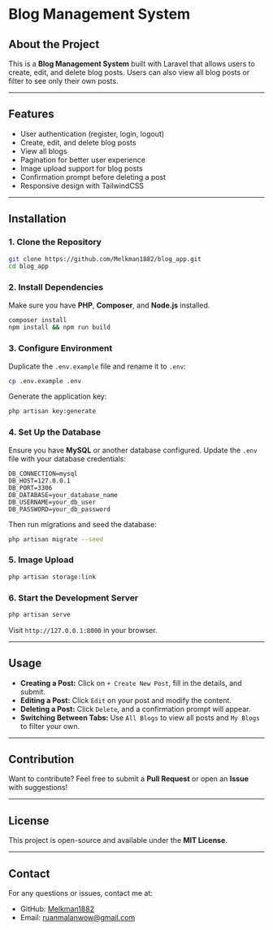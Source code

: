 # Blog Management System

##  About the Project
This is a **Blog Management System** built with Laravel that allows users to create, edit, and delete blog posts. Users can also view all blog posts or filter to see only their own posts.

---

##  Features
- User authentication (register, login, logout)
- Create, edit, and delete blog posts
- View all blogs
- Pagination for better user experience
- Image upload support for blog posts
- Confirmation prompt before deleting a post
- Responsive design with TailwindCSS

---

##  Installation

### **1. Clone the Repository**
```sh
git clone https://github.com/Melkman1882/blog_app.git
cd blog_app
```

### **2. Install Dependencies**
Make sure you have **PHP**, **Composer**, and **Node.js** installed.
```sh
composer install
npm install && npm run build
```

### **3. Configure Environment**
Duplicate the `.env.example` file and rename it to `.env`:
```sh
cp .env.example .env
```
Generate the application key:
```sh
php artisan key:generate
```

### **4. Set Up the Database**
Ensure you have **MySQL** or another database configured. Update the `.env` file with your database credentials:
```
DB_CONNECTION=mysql
DB_HOST=127.0.0.1
DB_PORT=3306
DB_DATABASE=your_database_name
DB_USERNAME=your_db_user
DB_PASSWORD=your_db_password
```
Then run migrations and seed the database:
```sh
php artisan migrate --seed
```

### **5. Image Upload**
```sh
php artisan storage:link
```

### **6. Start the Development Server**
```sh
php artisan serve
```
Visit `http://127.0.0.1:8000` in your browser.

---


##  Usage
- **Creating a Post:** Click on `+ Create New Post`, fill in the details, and submit.
- **Editing a Post:** Click `Edit` on your post and modify the content.
- **Deleting a Post:** Click `Delete`, and a confirmation prompt will appear.
- **Switching Between Tabs:** Use `All Blogs` to view all posts and `My Blogs` to filter your own.

---

##  Contribution
Want to contribute? Feel free to submit a **Pull Request** or open an **Issue** with suggestions!

---

##  License
This project is open-source and available under the **MIT License**.

---

##  Contact
For any questions or issues, contact me at:
- GitHub: [Melkman1882](https://github.com/Melkman1882)
- Email: ruanmalanwow@gmail.com

